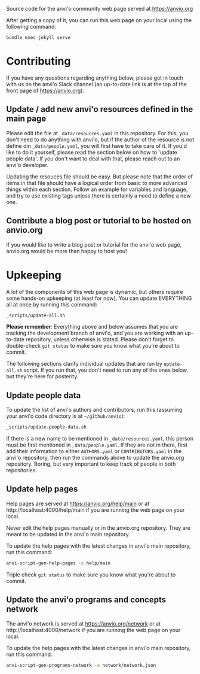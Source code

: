 Source code for the anvi'o community web page served at https://anvio.org

After getting a copy of it, you can run this web page on your local using the following command:

```
bundle exec jekyll serve
```

# Contributing

If you have any questions regarding anything below, please get in touch with us on the anvi'o Slack channel (an up-to-date link is at the top of the front page of https://anvio.org).

## Update / add new anvi'o resources defined in the main page

Please edit the file at `_data/resources.yaml` in this repository. For this, you don't need to do anything with anvi'o, but if the author of the resource is not define din `_data/people.yaml`, you will first have to take care of it. If you'd like to do it yourself, please read the section below on how to 'update people data'. If you don't want to deal with that, please reach out to an anvi'o developer.

Updating the resouces file should be easy. But please note that the order of items in that file should have a logical order from basic to more advanced things within each section. Follow an example for variables and language, and try to use existing tags unless there is certainly a need to define a new one.

## Contribute a blog post or tutorial to be hosted on anvio.org

If you would like to write a blog post or tutorial for the anvi'o web page, anvio.org would be more than happy to host you!

# Upkeeping

A lot of the components of this web page is dynamic, but others require some hands-on upkeeping (at least for now). You can update EVERYTHING all at once by running this command:

``` bash
_scripts/update-all.sh
```

**Please remember**: Everything above and below assumes that you are tracking the development branch of anvi'o, and you are working with an up-to-date repository, unless otherwise is stated. Please don't forget to double-check `git status` to make sure you know what you're about to commit.

The following sections clarify individual updates that are run by `update-all.sh` script. If you run that, you don't need to run any of the ones below, but they're here for posterity.

## Update people data

To update the list of anvi'o authors and contributors, run this (assuming your anvi'o code directory is at `~/github/anvio`):

``` bash
_scripts/update-people-data.sh
```

If there is a new name to be mentioned in `_data/resources.yaml`, this person must be first mentioned in `_data/people.yaml`. If they are not in there, first add their information to either `AUTHORS.yaml` or `CONTRIBUTORS.yaml` in the anvi'o repository, then run the commands above to update the anvio.org repository. Boring, but very important to keep track of people in both repositories.

## Update help pages

Help pages are served at https://anvio.org/help/main or at http://localhost:4000/help/main if you are running the web page on your local.

Never edit the help pages manually or in the anvio.org repository. They are meant to be updated in the anvi'o main repository.

To update the help pages with the latest changes in anvi'o main repository, run this command:

```bash
anvi-script-gen-help-pages -o help/main
```

Triple check `git status` to make sure you know what you're about to commit.

## Update the anvi'o programs and concepts network

The anvi'o network is served at https://anvio.org/network or at http://localhost:4000/network if you are running the web page on your local.

To update the help pages with the latest changes in anvi'o main repository, run this command:

```bash
anvi-script-gen-programs-network -o network/network.json
```
